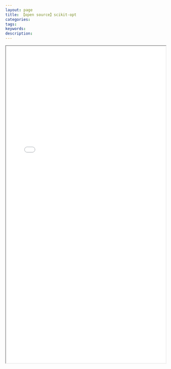 ```yaml
---
layout: page
title: 【open source】scikit-opt
categories:
tags:
keywords:
description:
---
```




<iframe src="/scikit-opt/#/en/" width="100%" height="1000em" marginwidth="10%"></iframe>
